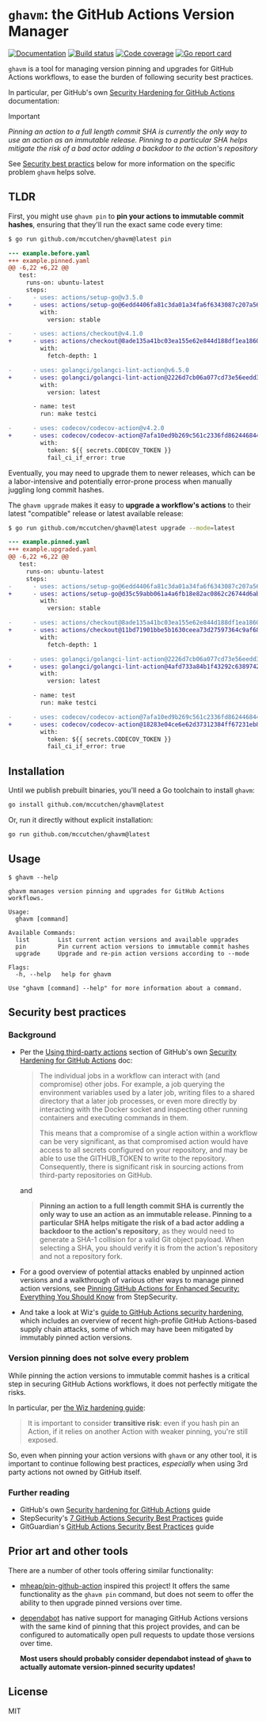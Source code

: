 # `ghavm`: the GitHub Actions Version Manager

[![Documentation](https://pkg.go.dev/badge/github.com/mccutchen/ghavm)](https://pkg.go.dev/github.com/mccutchen/ghavm)
[![Build status](https://github.com/mccutchen/ghavm/actions/workflows/test.yaml/badge.svg)](https://github.com/mccutchen/ghavm/actions/workflows/test.yaml)
[![Code coverage](https://codecov.io/gh/mccutchen/ghavm/branch/main/graph/badge.svg)](https://codecov.io/gh/mccutchen/ghavm)
[![Go report card](http://goreportcard.com/badge/github.com/mccutchen/ghavm)](https://goreportcard.com/report/github.com/mccutchen/ghavm)

`ghavm` is a tool for managing version pinning and upgrades for GitHub
Actions workflows, to ease the burden of following security best practices.

In particular, per GitHub's own [Security Hardening for GitHub Actions][gh-sec]
documentation:

> [!IMPORTANT]
> _Pinning an action to a full length commit SHA is currently the only way to
> use an action as an immutable release. Pinning to a particular SHA helps
> mitigate the risk of a bad actor adding a backdoor to the action's
> repository_

See [Security best practics](#security-best-practices) below for more
information on the specific problem `ghavm` helps solve.


## TLDR

First, you might use `ghavm pin` to **pin your actions to immutable commit
hashes**, ensuring that they'll run the exact same code every time:

```bash
$ go run github.com/mccutchen/ghavm@latest pin
```
```diff
--- example.before.yaml
+++ example.pinned.yaml
@@ -6,22 +6,22 @@
   test:
     runs-on: ubuntu-latest
     steps:
-      - uses: actions/setup-go@v3.5.0
+      - uses: actions/setup-go@6edd4406fa81c3da01a34fa6f6343087c207a568 # v3.5.0
         with:
           version: stable

-      - uses: actions/checkout@v4.1.0
+      - uses: actions/checkout@8ade135a41bc03ea155e62e844d188df1ea18608 # v4.1.0
         with:
           fetch-depth: 1

-      - uses: golangci/golangci-lint-action@v6.5.0
+      - uses: golangci/golangci-lint-action@2226d7cb06a077cd73e56eedd38eecad18e5d837 # v6.5.0
         with:
           version: latest

       - name: test
         run: make testci

-      - uses: codecov/codecov-action@v4.2.0
+      - uses: codecov/codecov-action@7afa10ed9b269c561c2336fd862446844e0cbf71 # v4.2.0
         with:
           token: ${{ secrets.CODECOV_TOKEN }}
           fail_ci_if_error: true
```

Eventually, you may need to upgrade them to newer releases, which can be a
labor-intensive and potentially error-prone process when manually juggling long
commit hashes.

The `ghavm upgrade` makes it easy to **upgrade a workflow's actions** to their
latest "compatible" release or latest available release:

```bash
$ go run github.com/mccutchen/ghavm@latest upgrade --mode=latest
```
```diff
--- example.pinned.yaml
+++ example.upgraded.yaml
@@ -6,22 +6,22 @@
   test:
     runs-on: ubuntu-latest
     steps:
-      - uses: actions/setup-go@6edd4406fa81c3da01a34fa6f6343087c207a568 # v3.5.0
+      - uses: actions/setup-go@d35c59abb061a4a6fb18e82ac0862c26744d6ab5 # v5.5.0
         with:
           version: stable

-      - uses: actions/checkout@8ade135a41bc03ea155e62e844d188df1ea18608 # v4.1.0
+      - uses: actions/checkout@11bd71901bbe5b1630ceea73d27597364c9af683 # v4.2.2
         with:
           fetch-depth: 1

-      - uses: golangci/golangci-lint-action@2226d7cb06a077cd73e56eedd38eecad18e5d837 # v6.5.0
+      - uses: golangci/golangci-lint-action@4afd733a84b1f43292c63897423277bb7f4313a9 # v8.0.0
         with:
           version: latest

       - name: test
         run: make testci

-      - uses: codecov/codecov-action@7afa10ed9b269c561c2336fd862446844e0cbf71 # v4.2.0
+      - uses: codecov/codecov-action@18283e04ce6e62d37312384ff67231eb8fd56d24 # v5.4.3
         with:
           token: ${{ secrets.CODECOV_TOKEN }}
           fail_ci_if_error: true
```

## Installation

Until we publish prebuilt binaries, you'll need a Go toolchain to install
`ghavm`:

```bash
go install github.com/mccutchen/ghavm@latest
```

Or, run it directly without explicit installation:

```bash
go run github.com/mccutchen/ghavm@latest
```

## Usage

```
$ ghavm --help
```
```
ghavm manages version pinning and upgrades for GitHub Actions workflows.

Usage:
  ghavm [command]

Available Commands:
  list        List current action versions and available upgrades
  pin         Pin current action versions to immutable commit hashes
  upgrade     Upgrade and re-pin action versions according to --mode

Flags:
  -h, --help   help for ghavm

Use "ghavm [command] --help" for more information about a command.
```

## Security best practices

### Background

- Per the [Using third-party actions][gh-sec-3p] section of GitHub's own
  [Security Hardening for GitHub Actions][gh-sec] doc:

  > The individual jobs in a workflow can interact with (and compromise) other
  > jobs. For example, a job querying the environment variables used by a later
  > job, writing files to a shared directory that a later job processes, or
  > even more directly by interacting with the Docker socket and inspecting
  > other running containers and executing commands in them.
  >
  > This means that a compromise of a single action within a workflow can be
  > very significant, as that compromised action would have access to all
  > secrets configured on your repository, and may be able to use the
  > GITHUB_TOKEN to write to the repository. Consequently, there is significant
  > risk in sourcing actions from third-party repositories on GitHub.

  and

  > **Pinning an action to a full length commit SHA is currently the only way
  > to use an action as an immutable release. Pinning to a particular SHA helps
  > mitigate the risk of a bad actor adding a backdoor to the action's
  > repository**, as they would need to generate a SHA-1 collision for a valid
  > Git object payload. When selecting a SHA, you should verify it is from the
  > action's repository and not a repository fork.

- For a good overview of potential attacks enabled by unpinned action versions
  and a walkthrough of various other ways to manage pinned action versions, see
  [Pinning GitHub Actions for Enhanced Security: Everything You Should
  Know][step-sec] from StepSecurity.

- And take a look at Wiz's [guide to GitHub Actions security
  hardening][wiz-sec], which includes an overview of recent high-profile GitHub
  Actions-based supply chain attacks, some of which may have been mitigated by
  immutably pinned action versions.

### Version pinning does not solve every problem

While pinning the action versions to immutable commit hashes is a critical step
in securing GitHub Actions workflows, it does not perfectly mitigate the risks.

In particular, per [the Wiz hardening guide][wiz-sec]:

> It is important to consider **transitive risk**: even if you hash pin an
> Action, if it relies on another Action with weaker pinning, you're still
> exposed.

So, even when pinning your action versions with `ghavm` or any other tool, it
is important to continue following best practices, _especially_ when using 3rd
party actions not owned by GitHub itself.

### Further reading

- GitHub's own [Security hardening for GitHub Actions][gh-sec] guide
- StepSecurity's [7 GitHub Actions Security Best Practices][step-sec] guide
- GitGuardian's [GitHub Actions Security Best Practices][gg-sec] guide

## Prior art and other tools

There are a number of other tools offering similar functionality:

- [mheap/pin-github-action][] inspired this project! It offers the same
  functionality as the `ghavm pin` command, but does not seem to offer the
  ability to then upgrade pinned versions over time.

- [dependabot][] has native support for managing GitHub Actions versions with
  the same kind of pinning that this project provides, and can be configured to
  automatically open pull requests to update those versions over time.

  **Most users should probably consider dependabot instead of `ghavm` to
  actually automate version-pinned security updates!**

## License

MIT

[gh-sec]: https://docs.github.com/en/actions/security-for-github-actions/security-guides/security-hardening-for-github-actions
[gh-sec-3p]: https://docs.github.com/en/actions/security-for-github-actions/security-guides/security-hardening-for-github-actions#using-third-party-actions
[wiz-sec]: https://www.wiz.io/blog/github-actions-security-guide
[step-sec]: https://www.stepsecurity.io/blog/pinning-github-actions-for-enhanced-security-a-complete-guide
[gg-sec]: https://blog.gitguardian.com/github-actions-security-cheat-sheet/
[mheap/pin-github-action]: https://github.com/mheap/pin-github-action
[dependabot]: https://docs.github.com/en/code-security/dependabot/ecosystems-supported-by-dependabot/supported-ecosystems-and-repositories#github-actions
